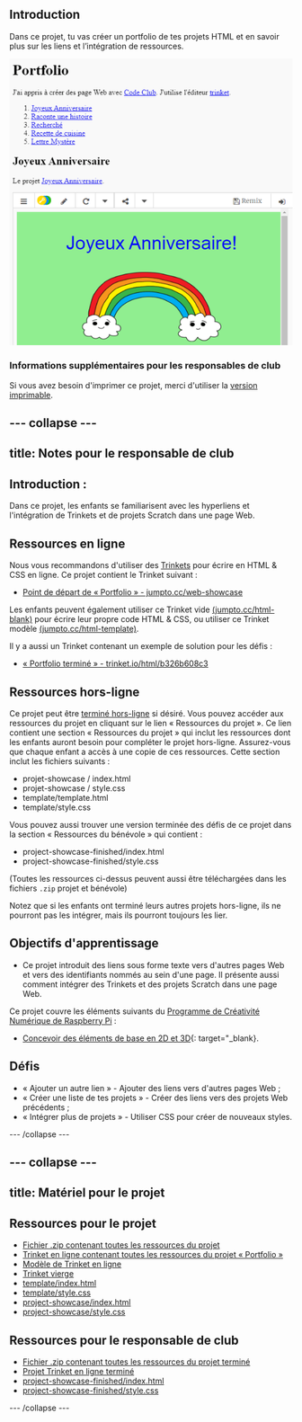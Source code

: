 ## Introduction

Dans ce projet, tu vas créer un portfolio de tes projets HTML et en savoir plus sur les liens et l’intégration de ressources.

![screenshot](images/showcase-intro.png)

### Informations supplémentaires pour les responsables de club

Si vous avez besoin d'imprimer ce projet, merci d'utiliser la [version imprimable](https://projects.raspberrypi.org/fr-FR/projects/project-showcase/print).

--- collapse ---
---
title: Notes pour le responsable de club
---

## Introduction :

Dans ce projet, les enfants se familiarisent avec les hyperliens et l'intégration de Trinkets et de projets Scratch dans une page Web.

## Ressources en ligne

Nous vous recommandons d'utiliser des [Trinkets](https://trinket.io/) pour écrire en HTML & CSS en ligne. Ce projet contient le Trinket suivant :

* [Point de départ de « Portfolio » - jumpto.cc/web-showcase](https://trinket.io/html/4a3af3be01)

Les enfants peuvent également utiliser ce Trinket vide [(jumpto.cc/html-blank)](http://jumpto.cc/html-blank) pour écrire leur propre code HTML & CSS, ou utiliser ce Trinket modèle [(jumpto.cc/html-template)](http://jumpto.cc/html-template).

Il y a aussi un Trinket contenant un exemple de solution pour les défis :

* [« Portfolio terminé » - trinket.io/html/b326b608c3](https://trinket.io/html/b326b608c3)

## Ressources hors-ligne

Ce projet peut être [terminé hors-ligne](https://www.codeclubprojects.org/en-GB/resources/webdev-working-offline/) si désiré. Vous pouvez accéder aux ressources du projet en cliquant sur le lien « Ressources du projet ». Ce lien contient une section « Ressources du projet » qui inclut les ressources dont les enfants auront besoin pour compléter le projet hors-ligne. Assurez-vous que chaque enfant a accès à une copie de ces ressources. Cette section inclut les fichiers suivants :

* projet-showcase / index.html
* projet-showcase / style.css
* template/template.html
* template/style.css

Vous pouvez aussi trouver une version terminée des défis de ce projet dans la section « Ressources du bénévole » qui contient :

* project-showcase-finished/index.html
* project-showcase-finished/style.css

(Toutes les ressources ci-dessus peuvent aussi être téléchargées dans les fichiers `.zip` projet et bénévole)

Notez que si les enfants ont terminé leurs autres projets hors-ligne, ils ne pourront pas les intégrer, mais ils pourront toujours les lier.

## Objectifs d'apprentissage

* Ce projet introduit des liens sous forme texte vers d'autres pages Web et vers des identifiants nommés au sein d'une page. Il présente aussi comment intégrer des Trinkets et des projets Scratch dans une page Web. 

Ce projet couvre les éléments suivants du [Programme de Créativité Numérique de Raspberry Pi](http://rpf.io/curriculum) :

* [Concevoir des éléments de base en 2D et 3D](https://www.raspberrypi.org/curriculum/design/creator){: target="_blank}.

## Défis

* « Ajouter un autre lien » - Ajouter des liens vers d'autres pages Web ;
* « Créer une liste de tes projets » - Créer des liens vers des projets Web précédents ;
* « Intégrer plus de projets » - Utiliser CSS pour créer de nouveaux styles.

--- /collapse ---

--- collapse ---
---
title: Matériel pour le projet
---

## Ressources pour le projet

* [Fichier .zip contenant toutes les ressources du projet](https://rpf.io/p/fr-FR/project-showcase-go)
* [Trinket en ligne contenant toutes les ressources du projet « Portfolio »](https://trinket.io/html/4a3af3be01)
* [Modèle de Trinket en ligne](http://jumpto.cc/trinket-template)
* [Trinket vierge](http://jumpto.cc/trinket-blank)
* [template/index.html](resources/template-index.html)
* [template/style.css](resources/template-style.css)
* [project-showcase/index.html](resources/project-showcase-index.html)
* [project-showcase/style.css](resources/project-showcase-style.css)

## Ressources pour le responsable de club

* [Fichier .zip contenant toutes les ressources du projet terminé](https://rpf.io/p/fr-FR/project-showcase-go)
* [Projet Trinket en ligne terminé](https://trinket.io/html/b326b608c3)
* [project-showcase-finished/index.html](resources/project-showcase-finished-index.html)
* [project-showcase-finished/style.css](resources/project-showcase-finished-style.css)

--- /collapse ---